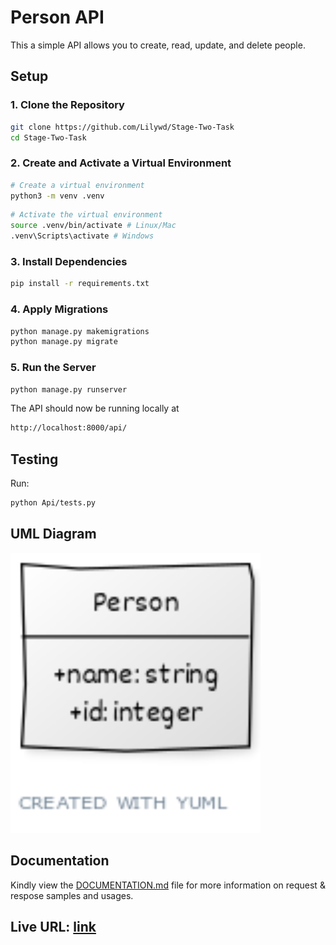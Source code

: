 # Person API

This  a simple API allows you to create, read, update, and delete people.

## Setup

### 1. Clone the Repository

```bash
git clone https://github.com/Lilywd/Stage-Two-Task
cd Stage-Two-Task
```

### 2. Create and Activate a Virtual Environment

```bash
# Create a virtual environment
python3 -m venv .venv
```

```bash
# Activate the virtual environment
source .venv/bin/activate # Linux/Mac
.venv\Scripts\activate # Windows
```

### 3. Install Dependencies

```bash
pip install -r requirements.txt
```

### 4. Apply Migrations

```bash
python manage.py makemigrations
python manage.py migrate
```

### 5. Run the Server

```bash
python manage.py runserver
```

The API should now be running locally at 
```bash
http://localhost:8000/api/
```

<!-- 4. Create a .env file and add the following environment variables:

DB_USERNAME=your_username
DB_PASSWORD=your_password
DB_HOST=your_host
DB_PORT=your_port
DB_DATABASE=your_database -->


## Testing
Run:

```bash
python Api/tests.py
```


## UML Diagram

<img width="400" alt="image" src="uml-diagram.png">

## Documentation

Kindly view the [DOCUMENTATION.md](DOCUMENTATION.md) file for more information on request & respose samples and usages.

## Live URL: [link]()